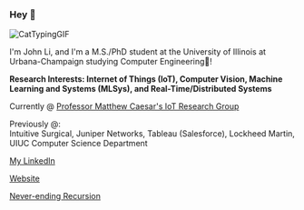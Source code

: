 ### Hey 🌇

![CatTypingGIF](https://user-images.githubusercontent.com/59215442/189495398-c3f8f933-eb90-4083-a4d5-ad47266888f5.gif)

I'm John Li, and I'm a M.S./PhD student at the University of Illinois at Urbana-Champaign studying Computer Engineering🌠!

**Research Interests: Internet of Things (IoT), Computer Vision, Machine Learning and Systems (MLSys), and Real-Time/Distributed Systems**

Currently @ [Professor Matthew Caesar's IoT Research Group](https://iot.cs.illinois.edu/welcome/)

Previously @:
<br>
Intuitive Surgical, Juniper Networks, Tableau (Salesforce), Lockheed Martin, UIUC Computer Science Department

[My LinkedIn](https://www.linkedin.com/in/johnli2023/)

[Website](https://johnli25.github.io/)

[Never-ending Recursion](https://github.com/johnli25)

<!--
**johnli25/johnli25** is a ✨ _special_ ✨ repository because its `README.md` (this file) appears on your GitHub profile.

Here are some ideas to get you started:

- 🔭 I’m currently working on ...
- 🌱 I’m currently learning ...
- 👯 I’m looking to collaborate on ...
- 🤔 I’m looking for help with ...
- 💬 Ask me about ...
- 📫 How to reach me: ...
- 😄 Pronouns: ...
- ⚡ Fun fact: ...
-->

